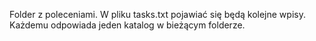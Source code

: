 Folder z poleceniami.
W pliku tasks.txt pojawiać się będą kolejne wpisy. Każdemu odpowiada jeden katalog w bieżącym folderze.
